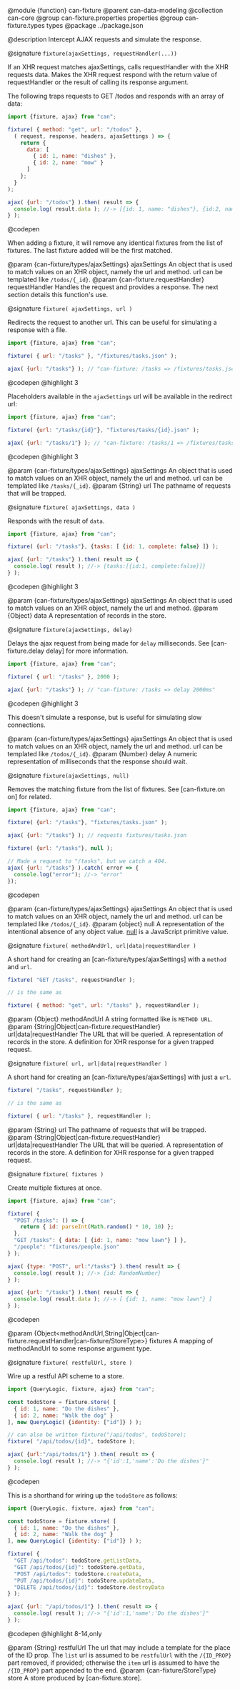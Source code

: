 @module {function} can-fixture
@parent can-data-modeling
@collection can-core
@group can-fixture.properties properties
@group can-fixture.types types
@package ../package.json

@description Intercept AJAX requests and simulate the response.

@signature `fixture(ajaxSettings, requestHandler(...))`

  If an XHR request matches ajaxSettings, calls requestHandler with the XHR requests data. Makes the XHR request respond with the return value of requestHandler or the result of calling its response argument.

  The following traps requests to GET /todos and responds with an array of data:

  ```js
  import {fixture, ajax} from "can";

  fixture( { method: "get", url: "/todos" },
    ( request, response, headers, ajaxSettings ) => {
      return {
        data: [
          { id: 1, name: "dishes" },
          { id: 2, name: "mow" }
        ]
      };
    }
  );

  ajax( {url: "/todos"} ).then( result => {
    console.log( result.data ); //-> [{id: 1, name: "dishes"}, {id:2, name: "mow"}]
  } );

  ```
  @codepen

  When adding a fixture, it will remove any identical fixtures from the list of fixtures. The last fixture added will be the first matched.

  @param {can-fixture/types/ajaxSettings} ajaxSettings An object that is used to match values on an XHR object, namely the url and method. url can be templated like `/todos/{_id}`.
  @param {can-fixture.requestHandler} requestHandler Handles the request and provides a response. The next section details this function's use.

@signature `fixture( ajaxSettings, url )`

  Redirects the request to another url.  This can be useful for simulating a response with a file.

  ```js
  import {fixture, ajax} from "can";

  fixture( { url: "/tasks" }, "/fixtures/tasks.json" );

  ajax( {url: "/tasks"} ); // "can-fixture: /tasks => /fixtures/tasks.json"

  ```
  @codepen
  @highlight 3

  Placeholders available in the `ajaxSettings` url will be available in the redirect url:

  ```js
  import {fixture, ajax} from "can";

  fixture( {url: "/tasks/{id}"}, "fixtures/tasks/{id}.json" );

  ajax( {url: "/tasks/1"} ); // "can-fixture: /tasks/1 => /fixtures/tasks/1.json"
  ```
  @codepen
  @highlight 3

  @param {can-fixture/types/ajaxSettings} ajaxSettings An object that is used to match values on an XHR object, namely the url and method. url can be templated like `/tasks/{_id}`. 
  @param {String} url The pathname of requests that will be trapped.

@signature `fixture( ajaxSettings, data )`

  Responds with the result of `data`.

  ```js
  import {fixture, ajax} from "can";

  fixture( {url: "/tasks"}, {tasks: [ {id: 1, complete: false} ]} );

  ajax( {url: "/tasks"} ).then( result => {
    console.log( result ); //-> {tasks:[{id:1, complete:false}]}
  } );

  ```
  @codepen
  @highlight 3

  @param {can-fixture/types/ajaxSettings} ajaxSettings An object that is used to match values on an XHR object, namely the url and method.
  @param {Object} data A representation of records in the store.

@signature `fixture(ajaxSettings, delay)`

  Delays the ajax request from being made for `delay` milliseconds. See [can-fixture.delay delay] for more information.

  ```js
  import {fixture, ajax} from "can";

  fixture( { url: "/tasks" }, 2000 );

  ajax( {url: "/tasks"} ); // "can-fixture: /tasks => delay 2000ms"

  ```
  @codepen
  @highlight 3

  This doesn't simulate a response, but is useful for simulating slow connections.

  @param {can-fixture/types/ajaxSettings} ajaxSettings An object that is used to match values on an XHR object, namely the url and method. url can be templated like `/todos/{_id}`.
  @param {Number} delay A numeric representation of milliseconds that the response should wait.

@signature `fixture(ajaxSettings, null)`

  Removes the matching fixture from the list of fixtures. See [can-fixture.on on] for related.

  ```js
  import {fixture, ajax} from "can";

  fixture( {url: "/tasks"}, "fixtures/tasks.json" );

  ajax( {url: "/tasks"} ); // requests fixtures/tasks.json

  fixture( {url: "/tasks"}, null );

  // Made a request to "/tasks", but we catch a 404.
  ajax( {url: "/tasks"} ).catch( error => {
    console.log("error"); //-> "error"
  });

  ```
  @codepen

  @param {can-fixture/types/ajaxSettings} ajaxSettings An object that is used to match values on an XHR object, namely the url and method. url can be templated like `/todos/{_id}`.
  @param {object} null A representation of the intentional absence of any object value. [null](https://developer.mozilla.org/en-US/docs/Web/JavaScript/Reference/Global_Objects/null) is a JavaScript primitive value.

@signature `fixture( methodAndUrl, url|data|requestHandler )`

  A short hand for creating an [can-fixture/types/ajaxSettings] with a `method` and `url`.

  ```js
  fixture( "GET /tasks", requestHandler );

  // is the same as

  fixture( { method: "get", url: "/tasks" }, requestHandler );
  ```

  @param {Object} methodAndUrl A string formatted like is `METHOD URL`.
  @param {String|Object|can-fixture.requestHandler} url|data|requestHandler The URL that will be queried. A representation of records in the store. A definition for XHR response for a given trapped request.

@signature `fixture( url, url|data|requestHandler )`

  A short hand for creating an [can-fixture/types/ajaxSettings] with just a `url`.

  ```js
  fixture( "/tasks", requestHandler );

  // is the same as

  fixture( { url: "/tasks" }, requestHandler );
  ```
  @param {String} url The pathname of requests that will be trapped.
  @param {String|Object|can-fixture.requestHandler} url|data|requestHandler The URL that will be queried. A representation of records in the store. A definition for XHR response for a given trapped request.

@signature `fixture( fixtures )`

  Create multiple fixtures at once.

  ```js
  import {fixture, ajax} from "can";

  fixture( {
    "POST /tasks": () => {
      return { id: parseInt(Math.random() * 10, 10) };
    },
    "GET /tasks": { data: [ {id: 1, name: "mow lawn"} ] },
    "/people": "fixtures/people.json"
  } );
  
  ajax( {type: "POST", url:"/tasks"} ).then( result => {
    console.log( result ); //-> {id: RandomNumber}
  } );

  ajax( {url: "/tasks"} ).then( result => {
    console.log( result.data ); //-> [ {id: 1, name: "mow lawn"} ]
  } );
  ```
  @codepen

  @param {Object<methodAndUrl,String|Object|can-fixture.requestHandler|can-fixture/StoreType>} fixtures A mapping of methodAndUrl to some response argument type.

@signature `fixture( restfulUrl, store )`

  Wire up a restful API scheme to a store.

  ```js
  import {QueryLogic, fixture, ajax} from "can";

  const todoStore = fixture.store( [
    { id: 1, name: "Do the dishes" },
    { id: 2, name: "Walk the dog" }
  ], new QueryLogic( {identity: ["id"]} ) );

  // can also be written fixture("/api/todos", todoStore);
  fixture( "/api/todos/{id}", todoStore );

  ajax( {url:"/api/todos/1"} ).then( result => {
    console.log( result ); //-> "{'id':1,'name':'Do the dishes'}"
  } );
  ```
  @codepen

  This is a shorthand for wiring up the `todoStore` as follows:

  ```js
  import {QueryLogic, fixture, ajax} from "can";

  const todoStore = fixture.store( [
    { id: 1, name: "Do the dishes" },
    { id: 2, name: "Walk the dog" }
  ], new QueryLogic( {identity: ["id"]} ) );

  fixture( {
    "GET /api/todos": todoStore.getListData,
    "GET /api/todos/{id}": todoStore.getData,
    "POST /api/todos": todoStore.createData,
    "PUT /api/todos/{id}": todoStore.updateData,
    "DELETE /api/todos/{id}": todoStore.destroyData
  } );

  ajax( {url: "/api/todos/1"} ).then( result => {
    console.log( result ); //-> "{'id':1,'name':'Do the dishes'}"
  } );
  ```
  @codepen
  @highlight 8-14,only

  @param {String} restfulUrl The url that may include a template for the place of the ID prop.  The `list` url is assumed to be `restfulUrl` with the `/{ID_PROP}` part removed, if provided; otherwise the `item` url is assumed to have the `/{ID_PROP}` part appended to the end.
  @param {can-fixture/StoreType} store A store produced by [can-fixture.store].
